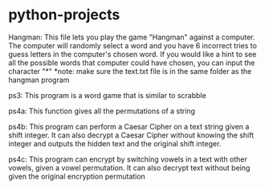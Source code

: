 # python-projects

Hangman: This file lets you play the game "Hangman" against a computer. The computer will randomly select a word and you have 6 incorrect tries to guess letters in the computer's chosen word. If you would like a hint to see all the possible words that computer could have chosen, you can input the character "*"
*note: make sure the text.txt file is in the same folder as the hangman program

ps3: This program is a word game that is similar to scrabble

ps4a: This function gives all the permutations of a string

ps4b: This program can perform a Caesar Cipher on a text string given a shift integer. It can also decrypt a Caesar Cipher without knowing the shift integer and outputs the hidden text and the original shift integer.

ps4c: This program can encrypt by switching vowels in a text with other vowels, given a vowel permutation. It can also decrypt text without being given the original encryption permutation
